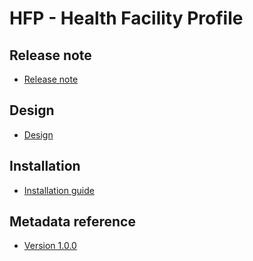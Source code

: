 # HFP - Health Facility Profile

## Release note 

- [Release note](#hfp-release-note)

## Design

- [Design](#hfp-design)

## Installation

- [Installation guide](#hfp-installation)

## Metadata reference

- [Version 1.0.0](https://packages.dhis2.org/en/HFP/1.0.0/DHIS2.40/HFP_COMPLETE_1.0.0_DHIS2.40.xlsx)
